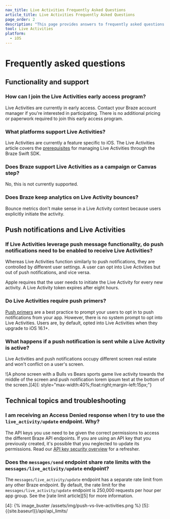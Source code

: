 ```yaml
---
nav_title: Live Activities Frequently Asked Questions
article_title: Live Activities Frequently Asked Questions
page_order: 2
description: "This page provides answers to frequently asked questions about live activities."
tool: Live Activities
platform:
  - iOS
---
```


# Frequently asked questions

## Functionality and support

### How can I join the Live Activities early access program? 

Live Activities are currently in early access. Contact your Braze account manager if you're interested in participating. There is no additional pricing or paperwork required to join this early access program.

### What platforms support Live Activities?

Live Activities are currently a feature specific to iOS. The Live Activities article covers the [prerequisites][2] for managing Live Activities through the Braze Swift SDK.

### Does Braze support Live Activities as a campaign or Canvas step?

No, this is not currently supported.

### Does Braze keep analytics on Live Activity bounces?

Bounce metrics don't make sense in a Live Activity context because users explicitly initiate the activity.

<!-- Question: But are there any analytics on "Customer sends out a notification for a live activity and X users in the segment joined" or similar? -->

## Push notifications and Live Activities

### If Live Activities leverage push message functionality, do push notifications need to be enabled to receive Live Activities?

Whereas Live Activities function similarly to push notifications, they are controlled by different user settings. A user can opt into Live Activities but out of push notifications, and vice versa. 

Apple requires that the user needs to initiate the Live Activity for every new activity. A Live Activity token expires after eight hours. 

<!-- Question: What does it mean that "the user needs to initiate the Live Activity for every new activity"? I'm not sure I understand this workflow. -->

### Do Live Activities require push primers?

[Push primers][1] are a best practice to prompt your users to opt in to push notifications from your app. However, there is no system prompt to opt into Live Activities. Users are, by default, opted into Live Activities when they upgrade to iOS 16.1+.

### What happens if a push notification is sent while a Live Activity is active? 

Live Activities and push notifications occupy different screen real estate and won't conflict on a user's screen.

![A phone screen with a Bulls vs Bears sports game live activity towards the middle of the screen and push notification lorem ipsum text at the bottom of the screen.][4]{: style="max-width:40%;float:right;margin-left:15px;"}

## Technical topics and troubleshooting

### I am receiving an Access Denied response when I try to use the `live_activity/update` endpoint. Why?

The API keys you use need to be given the correct permissions to access the different Braze API endpoints. If you are using an API key that you previously created, it's possible that you neglected to update its permissions. Read our [API key security overview][3] for a refresher.

### Does the `messages/send` endpoint share rate limits with the `messages/live_activity/update` endpoint? 

The `messages/live_activity/update` endpoint has a separate rate limit from any other Braze endpoint. By default, the rate limit for the `messages/live_activity/update` endpoint is 250,000 requests per hour per app group. See the [rate limit article][5] for more information.

<!-- Question: Am I correct in understanding that the basic rate limits of the Messages endpoint (https://www.braze.com/docs/api/api_limits/#batching-messaging-endpoint-requests) is true for the live activity/update endpoint as well? -->


[1]: {{site.baseurl}}/user_guide/message_building_by_channel/push/best_practices/push_primer_messages/
[2]: {{site.baseurl}}/developer_guide/platform_integration_guides/swift/live_activities/#prerequisites
[3]: {{site.baseurl}}/api/basics/#rest-api-key-security
[4]: {% image_buster /assets/img/push-vs-live-activities.png %}
[5]: {{site.baseurl}}/api/api_limits/